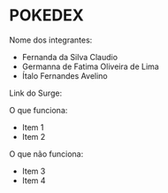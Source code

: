 # POKEDEX

Nome dos integrantes: 
- Fernanda da Silva Claudio
- Germanna de Fatima Oliveira de Lima
- Ítalo Fernandes Avelino

Link do Surge: <link do surge>

O que funciona:
- Item 1
- Item 2

O que não funciona: 
- Item 3
- Item 4
